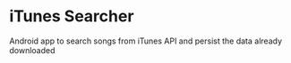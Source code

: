 # iTunes Searcher
Android app to search songs from iTunes API and persist the data already downloaded
